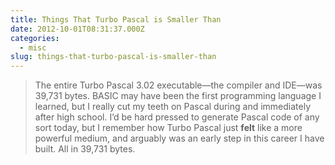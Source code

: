 ```yaml
---
title: Things That Turbo Pascal is Smaller Than
date: 2012-10-01T08:31:37.000Z
categories:
  - misc
slug: things-that-turbo-pascal-is-smaller-than
---
```

> The entire Turbo Pascal 3.02 executable—the compiler and IDE—was 39,731 bytes.
BASIC may have been the first programming language I learned, but I really cut my teeth on Pascal during and immediately after high school. I’d be hard pressed to generate Pascal code of any sort today, but I remember how Turbo Pascal just **felt** like a more powerful medium, and arguably was an early step in this career I have built. All in 39,731 bytes.


